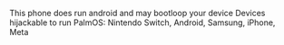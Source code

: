 This phone does run android and may bootloop your device
Devices hijackable to run PalmOS: Nintendo Switch, Android, Samsung, iPhone, Meta
